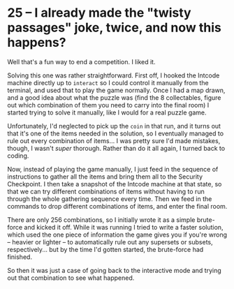 # 25 &ndash; I already made the "twisty passages" joke, twice, and now this happens?
Well that's a fun way to end a competition. I liked it.

Solving this one was rather straightforward. First off, I hooked the Intcode machine directly up to `interact` so I could control it manually from the terminal, and used that to play the game normally. Once I had a map drawn, and a good idea about what the puzzle was (find the 8 collectables, figure out which combination of them you need to carry into the final room) I started trying to solve it manually, like I would for a real puzzle game.

Unfortunately, I'd neglected to pick up the `coin` in that run, and it turns out that it's one of the items needed in the solution, so I eventually managed to rule out every combination of items... I was pretty sure I'd made mistakes, though, I wasn't _super_ thorough. Rather than do it all again, I turned back to coding.

Now, instead of playing the game manually, I just feed in the sequence of instructions to gather all the items and bring them all to the Security Checkpoint. I then take a snapshot of the Intcode machine at that state, so that we can try different combinations of items without having to run through the whole gathering sequence every time. Then we feed in the commands to drop different combinations of items, and enter the final room.

There are only 256 combinations, so I initially wrote it as a simple brute-force and kicked it off. While it was running I tried to write a faster solution, which used the one piece of information the game gives you if you're wrong &ndash; heavier or lighter &ndash; to automatically rule out any supersets or subsets, respectively... but by the time I'd gotten started, the brute-force had finished.

So then it was just a case of going back to the interactive mode and trying out that combination to see what happened.
